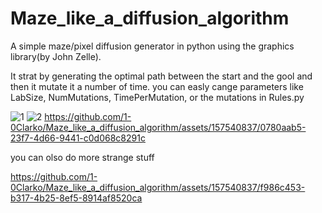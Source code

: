 # Maze_like_a_diffusion_algorithm
A simple maze/pixel diffusion generator in python using the graphics library(by John Zelle).

It strat by generating the optimal path between the start and the gool and then it mutate it a number of time.
you can easly cange parameters like LabSize, NumMutations, TimePerMutation, or the mutations in Rules.py

![1](https://github.com/1-0Clarko/Maze_like_a_diffusion_algorithm/assets/157540837/c7991494-379e-4daa-9b23-abea8b463d17)
![2](https://github.com/1-0Clarko/Maze_like_a_diffusion_algorithm/assets/157540837/c7b72383-73cb-4b30-8b92-93ff561e821d)
https://github.com/1-0Clarko/Maze_like_a_diffusion_algorithm/assets/157540837/0780aab5-23f7-4d66-9441-c0d068c8291c

you can olso do more strange stuff


https://github.com/1-0Clarko/Maze_like_a_diffusion_algorithm/assets/157540837/f986c453-b317-4b25-8ef5-8914af8520ca

